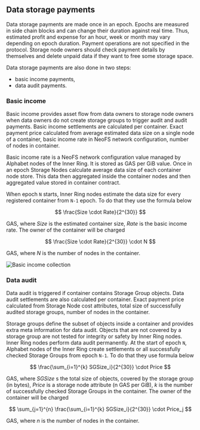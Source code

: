 ## Data storage payments

Data storage payments are made once in an epoch. Epochs are measured in side chain blocks and can change their duration against real time. Thus, estimated profit and expense for an hour, week or month may vary depending on epoch duration. Payment operations are not specified in the protocol. Storage node owners should check payment details by themselves and delete unpaid data if they want to free some storage space.

Data storage payments are also done in two steps: 

- basic income payments,
- data audit payments.

### Basic income

Basic income provides asset flow from data owners to storage node owners when data owners do not create storage groups to trigger audit and audit payments. Basic income settlements are calculated per container. Exact payment price calculated from average estimated data size on a single node of a container, basic income rate in NeoFS network configuration, number of nodes in container.

Basic income rate is a NeoFS network configuration value managed by Alphabet nodes of the Inner Ring. It is stored as GAS per GiB value. Once in an epoch Storage Nodes calculate average data size of each container node store. This data then aggregated inside the container nodes and then aggregated value stored in container contract. 

When epoch `N` starts, Inner Ring nodes estimate the data size for every registered container from `N-1` epoch. To do that they use the formula below 

$$
\frac{Size \cdot Rate}{2^{30}}
$$

GAS, where $Size$ is the estimated container size, $Rate$ is the basic income rate. The owner of the container will be charged 

$$
\frac{Size \cdot Rate}{2^{30}} \cdot N
$$

GAS, where $N$ is the number of nodes in the container.

![Basic income collection](pic/basic-income)

### Data audit

Data audit is triggered if container contains Storage Group objects. Data audit settlements are also calculated per container. Exact payment price calculated from Storage Node cost attributes, total size of successfully audited storage groups, number of nodes in the container.

Storage groups define the subset of objects inside a container and provides extra meta information for data audit. Objects that are not covered by a storage group are not tested for integrity or safety by Inner Ring nodes. Inner Ring nodes perform data audit permanently. At the start of epoch `N`, Alphabet nodes of the Inner Ring create settlements or all successfully checked Storage Groups from epoch `N-1`. To do that they use formula below

$$
\frac{\sum_{i=1}^{k} SGSize_i}{2^{30}} \cdot Price
$$

GAS, where $SGSize$ s the total size of objects, covered by the storage group (in bytes), $Price$ is a storage node attribute (n GAS per GiB), $k$ is the number of successfully checked Storage Groups in the container. The owner of the container will be charged

$$
\sum_{j=1}^{n} \frac{\sum_{i=1}^{k} SGSize_i}{2^{30}} \cdot Price_j
$$

GAS, where $n$ is the number of nodes in the container.
